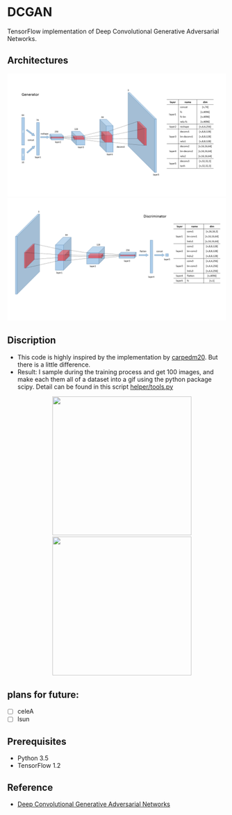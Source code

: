 # DCGAN
TensorFlow implementation of Deep Convolutional Generative Adversarial Networks.

## Architectures
![](save/dcgan_generator.png)
![](save/dcgan_discriminator.png)

## Discription
- This code is highly inspired by the implementation by [carpedm20](https://github.com/carpedm20/DCGAN-tensorflow). But there is a little difference.
- Result: I sample during the training process and get 100 images, and make each them all of a dataset into a gif using the python package scipy. Detail can be found in this script [helper/tools.py](./helper/tools.py)
	<p align="center"> <img src="save/mnist/mnist.gif" width="320", height="320">     <img src="save/cifar10/cifar10.gif" width="320", height="320"> </p>
	
## plans for future:
- [ ] celeA
- [ ] lsun

## Prerequisites
- Python 3.5
- TensorFlow 1.2

## Reference
- [Deep Convolutional Generative Adversarial Networks](http://arxiv.org/abs/1511.06434)